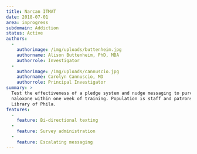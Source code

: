 ```yaml
---
title: Narcan ITMAT
date: 2018-07-01
area: inprogress
subdomain: Addiction
status: Active
authors:
  - 
    authorimage: /img/uploads/buttenheim.jpg
    authorname: Alison Buttenheim, PhD, MBA
    authorrole: Investigator
  - 
    authorimage: /img/uploads/cannuscio.jpg
    authorname: Carolyn Cannuscio, MD
    authorrole: Principal Investigator
summary: >
  Test the effectiveness of a pledge system and nudge messaging to purchase
  naloxone within one week of training. Population is staff and patrons of Free
  Library of Phila.
features:
  - 
    feature: Bi-directional texting
  - 
    feature: Survey administration
  - 
    feature: Escalating messaging
---
```

